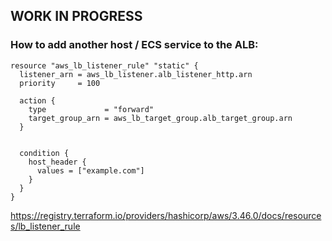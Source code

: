 ## WORK IN PROGRESS


### How to add another host / ECS service to the ALB:

```
resource "aws_lb_listener_rule" "static" {
  listener_arn = aws_lb_listener.alb_listener_http.arn
  priority     = 100

  action {
    type             = "forward"
    target_group_arn = aws_lb_target_group.alb_target_group.arn
  }


  condition {
    host_header {
      values = ["example.com"]
    }
  }
}

```
https://registry.terraform.io/providers/hashicorp/aws/3.46.0/docs/resources/lb_listener_rule